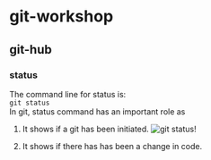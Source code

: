 # git-workshop
## git-hub
### status
The command line for status is: <br/>
`git status` <br/>
In git, status command has an important role as 
1. It shows if a git has been initiated.
![git status!]("E:\sagar\meme\16.jpg")



2. It shows if there has has been a change in code.
